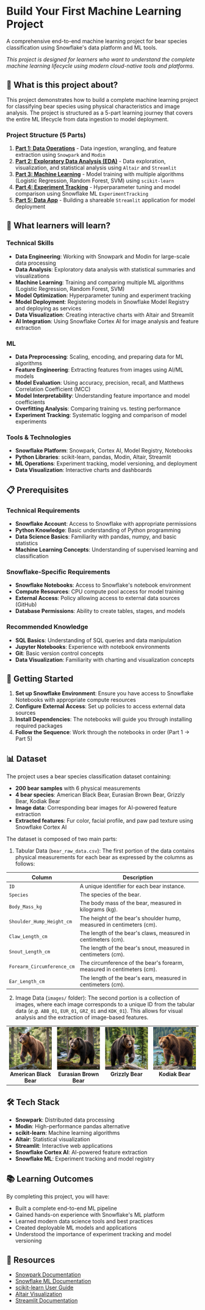# Build Your First Machine Learning Project

A comprehensive end-to-end machine learning project for bear species classification using Snowflake's data platform and ML tools.

*This project is designed for learners who want to understand the complete machine learning lifecycle using modern cloud-native tools and platforms.*

## 🐻 What is this project about?

This project demonstrates how to build a complete machine learning project for classifying bear species using physical characteristics and image analysis. The project is structured as a 5-part learning journey that covers the entire ML lifecycle from data ingestion to model deployment.

### Project Structure (5 Parts)

1. **[Part 1: Data Operations](CHANINN_BEAR_FIRST_ML_PROJECT_PART_1_DATA.ipynb)** - Data ingestion, wrangling, and feature extraction using `Snowpark` and `Modin`
2. **[Part 2: Exploratory Data Analysis (EDA)](CHANINN_BEAR_FIRST_ML_PROJECT_PART_2_EDA.ipynb)** - Data exploration, visualization, and statistical analysis using `Altair` and `Streamlit`
3. **[Part 3: Machine Learning](CHANINN_BEAR_FIRST_ML_PROJECT_PART_3_ML.ipynb)** - Model training with multiple algorithms (Logistic Regression, Random Forest, SVM) using `scikit-learn`
4. **[Part 4: Experiment Tracking](CHANINN_BEAR_FIRST_ML_PROJECT_PART_4_EXPERIMENT_TRACKING.ipynb)** - Hyperparameter tuning and model comparison using Snowflake ML `ExperimentTracking`
5. **[Part 5: Data App](CHANINN_BEAR_PREDICTION_APP.py)** - Building a shareable `Streamlit` application for model deployment

## 🎯 What learners will learn?

### Technical Skills
- **Data Engineering**: Working with Snowpark and Modin for large-scale data processing
- **Data Analysis**: Exploratory data analysis with statistical summaries and visualizations
- **Machine Learning**: Training and comparing multiple ML algorithms (Logistic Regression, Random Forest, SVM)
- **Model Optimization**: Hyperparameter tuning and experiment tracking
- **Model Deployment**: Registering models in Snowflake Model Registry and deploying as services
- **Data Visualization**: Creating interactive charts with Altair and Streamlit
- **AI Integration**: Using Snowflake Cortex AI for image analysis and feature extraction

### ML 
- **Data Preprocessing**: Scaling, encoding, and preparing data for ML algorithms
- **Feature Engineering**: Extracting features from images using AI/ML models
- **Model Evaluation**: Using accuracy, precision, recall, and Matthews Correlation Coefficient (MCC)
- **Model Interpretability**: Understanding feature importance and model coefficients
- **Overfitting Analysis**: Comparing training vs. testing performance
- **Experiment Tracking**: Systematic logging and comparison of model experiments

### Tools & Technologies
- **Snowflake Platform**: Snowpark, Cortex AI, Model Registry, Notebooks
- **Python Libraries**: scikit-learn, pandas, Modin, Altair, Streamlit
- **ML Operations**: Experiment tracking, model versioning, and deployment
- **Data Visualization**: Interactive charts and dashboards

## 📋 Prerequisites

### Technical Requirements
- **Snowflake Account**: Access to Snowflake with appropriate permissions
- **Python Knowledge**: Basic understanding of Python programming
- **Data Science Basics**: Familiarity with pandas, numpy, and basic statistics
- **Machine Learning Concepts**: Understanding of supervised learning and classification

### Snowflake-Specific Requirements
- **Snowflake Notebooks**: Access to Snowflake's notebook environment
- **Compute Resources**: CPU compute pool access for model training
- **External Access**: Policy allowing access to external data sources (GitHub)
- **Database Permissions**: Ability to create tables, stages, and models

### Recommended Knowledge
- **SQL Basics**: Understanding of SQL queries and data manipulation
- **Jupyter Notebooks**: Experience with notebook environments
- **Git**: Basic version control concepts
- **Data Visualization**: Familiarity with charting and visualization concepts

## 🚀 Getting Started

1. **Set up Snowflake Environment**: Ensure you have access to Snowflake Notebooks with appropriate compute resources
2. **Configure External Access**: Set up policies to access external data sources
3. **Install Dependencies**: The notebooks will guide you through installing required packages
4. **Follow the Sequence**: Work through the notebooks in order (Part 1 → Part 5)

## 📊 Dataset

The project uses a bear species classification dataset containing:
- **200 bear samples** with 6 physical measurements
- **4 bear species**: American Black Bear, Eurasian Brown Bear, Grizzly Bear, Kodiak Bear
- **Image data**: Corresponding bear images for AI-powered feature extraction
- **Extracted features**: Fur color, facial profile, and paw pad texture using Snowflake Cortex AI

The dataset is composed of two main parts:

1. Tabular Data (`bear_raw_data.csv`): The first portion of the data contains physical measurements for each bear as expressed by the columns as follows:

| Column                      | Description                                                  |
| --------------------------- | ------------------------------------------------------------ |
| `ID`                        | A unique identifier for each bear instance.                  |
| `Species`                   | The species of the bear.                                     |
| `Body_Mass_kg`              | The body mass of the bear, measured in kilograms (kg).         |
| `Shoulder_Hump_Height_cm`   | The height of the bear's shoulder hump, measured in centimeters (cm). |
| `Claw_Length_cm`            | The length of the bear's claws, measured in centimeters (cm).  |
| `Snout_Length_cm`           | The length of the bear's snout, measured in centimeters (cm).  |
| `Forearm_Circumference_cm`  | The circumference of the bear's forearm, measured in centimeters (cm). |
| `Ear_Length_cm`             | The length of the bear's ears, measured in centimeters (cm).   |

2. Image Data (`images/` folder): The second portion is a collection of images, where each image corresponds to a unique ID from the tabular data (*e.g.* `ABB_01`, `EUR_01`, `GRZ_01` and `KDK_01`). This allows for visual analysis and the extraction of image-based features.

<table>
  <tr>
    <td align="center" valign="top" width="25%">
      <img src="https://github.com/dataprofessor/bear-dataset/blob/master/images/ABB_01.png" alt="American Black Bear" width="200">
      <b>
        American Black Bear
      </b>
    </td>
    <td align="center" valign="top" width="25%">
      <img src="https://github.com/dataprofessor/bear-dataset/blob/master/images/EUR_01.png" alt="Eurasian Brown Bear" width="200">
      <b>
        Eurasian Brown Bear
      </b>
    </td>
    <td align="center" valign="top" width="25%">
      <img src="https://github.com/dataprofessor/bear-dataset/blob/master/images/GRZ_01.png" alt="Grizzly Bear" width="200">
      <b>
        Grizzly Bear
      </b>
    </td>
    <td align="center" valign="top" width="25%">
      <img src="https://github.com/dataprofessor/bear-dataset/blob/master/images/KDK_01.png" alt="Kodiak Bear" width="200">
      <b>
        Kodiak Bear
      </b>
    </td>
  </tr>
</table>

## 🛠️ Tech Stack

- **Snowpark**: Distributed data processing
- **Modin**: High-performance pandas alternative
- **scikit-learn**: Machine learning algorithms
- **Altair**: Statistical visualization
- **Streamlit**: Interactive web applications
- **Snowflake Cortex AI**: AI-powered feature extraction
- **Snowflake ML**: Experiment tracking and model registry

## 📚 Learning Outcomes

By completing this project, you will have:
- Built a complete end-to-end ML pipeline
- Gained hands-on experience with Snowflake's ML platform
- Learned modern data science tools and best practices
- Created deployable ML models and applications
- Understood the importance of experiment tracking and model versioning

## 🔗 Resources

- [Snowpark Documentation](https://docs.snowflake.com/en/developer-guide/snowpark/python/index.html)
- [Snowflake ML Documentation](https://docs.snowflake.com/en/user-guide/snowflake-ml/index.html)
- [scikit-learn User Guide](https://scikit-learn.org/stable/user_guide.html)
- [Altair Visualization](https://altair-viz.github.io/)
- [Streamlit Documentation](https://docs.streamlit.io/)
